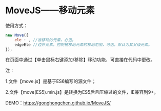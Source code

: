 # MoveJS——移动元素

使用方式：
```javaScript
new Move({
    ele : , //被移动的元素，必选。
    edgeEle //边界元素，控制被移动元素的移动范围，可选，默认为其父级元素。
});
```
在页面中通过【单击鼠标右键添加/移除】移动功能，可直接在代码中更改。

注：

1.文件【move.js】是基于ES6编写的源文件；

2.文件【move(ES5).min.js】是转换为ES5后且压缩过的文件，IE兼容到9+。


DEMO：https://gonghongchen.github.io/MoveJS/

